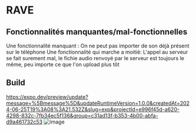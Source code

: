 # RAVE

## Fonctionnalités manquantes/mal-fonctionnelles
Une fonctionnalité manquant : On ne peut pas importer de son déjà présent sur le téléphone
Une fonctionnalité qui marche a moitié: L'appel au serveur se fait surement mal, le fichie audio renvoyé par le serveur est toujours le même, peu importe ce que l'on upload plus tôt

## Build
https://expo.dev/preview/update?message=%5Bmessage%5D&updateRuntimeVersion=1.0.0&createdAt=2024-06-25T19%3A08%3A21.532Z&slug=exp&projectId=e996f45d-a620-4298-832c-7fb34ec5f136&group=c31ad13f-b353-4b00-abfa-d9a461732c53
![image](https://github.com/JacqueVerc/RAVE/assets/114389263/86b85171-2710-41a3-867a-2f09af20d210)
